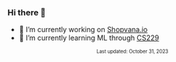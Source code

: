 ### Hi there 👋

- 🔭 I’m currently working on [Shopvana.io](https://shopvana.io)
- 🌱 I’m currently learning ML through [CS229](http://cs229.stanford.edu/)


<!--
**tkejr/tkejr** is a ✨ _special_ ✨ repository because its `README.md` (this file) appears on your GitHub profile.

Here are some ideas to get you started:

- 🔭 I’m currently working on ...
- 🌱 I’m currently learning ...
- 👯 I’m looking to collaborate on ...
- 🤔 I’m looking for help with ...
- 💬 Ask me about ...
- 📫 How to reach me: ...
- 😄 Pronouns: ...
- ⚡ Fun fact: ...
-->
<p align="center"><sub><small>Last updated: October 31, 2023</small></sub></p>

